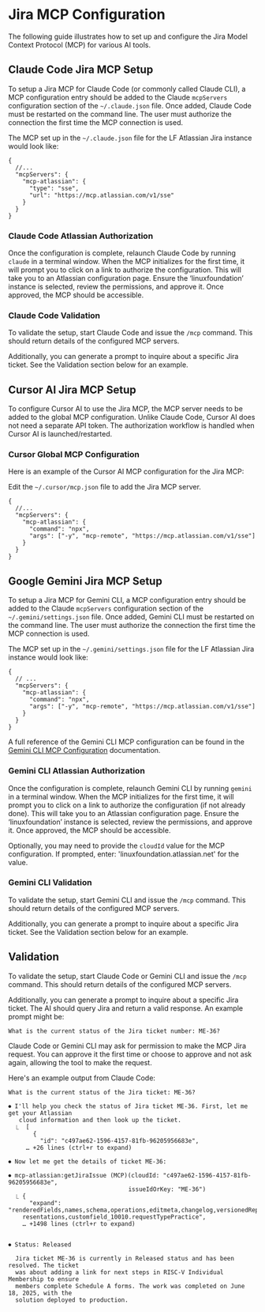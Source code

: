 # Jira MCP Configuration

The following guide illustrates how to set up and configure the Jira Model Context Protocol (MCP) for various AI tools.

## Claude Code Jira MCP Setup

To setup a Jira MCP for Claude Code (or commonly called Claude CLI), a MCP
configuration entry should be added to the Claude `mcpServers` configuration
section of the `~/.claude.json` file. Once added, Claude Code must be restarted
on the command line. The user must authorize the connection the first time the
MCP connection is used.

The MCP set up in the `~/.claude.json` file for the LF Atlassian Jira instance
would look like:

```jsonc
{
  //...
  "mcpServers": {
    "mcp-atlassian": {
      "type": "sse",
      "url": "https://mcp.atlassian.com/v1/sse"
    }
  }
}
```

### Claude Code Atlassian Authorization

Once the configuration is complete, relaunch Claude Code by running `claude` in
a terminal window. When the MCP initializes for the first time, it will prompt
you to click on a link to authorize the configuration. This will take you to an
Atlassian configuration page. Ensure the ‘linuxfoundation’ instance is selected,
review the permissions, and approve it. Once approved, the MCP should be
accessible.

### Claude Code Validation

To validate the setup, start Claude Code and issue the `/mcp` command. This
should return details of the configured MCP servers.

Additionally, you can generate a prompt to inquire about a specific Jira ticket.
See the Validation section below for an example.

## Cursor AI Jira MCP Setup

To configure Cursor AI to use the Jira MCP, the MCP server needs to be added to
the global MCP configuration. Unlike Claude Code, Cursor AI does not need a
separate API token. The authorization workflow is handled when Cursor AI is
launched/restarted.

### Cursor Global MCP Configuration

Here is an example of the Cursor AI MCP configuration for the Jira MCP:

Edit the `~/.cursor/mcp.json` file to add the Jira MCP server.

```jsonc
{
  //...
  "mcpServers": {
    "mcp-atlassian": {
      "command": "npx",
      "args": ["-y", "mcp-remote", "https://mcp.atlassian.com/v1/sse"]
    }
  }
}
```

## Google Gemini Jira MCP Setup

To setup a Jira MCP for Gemini CLI, a MCP configuration entry should be added to
the Claude `mcpServers` configuration section of the `~/.gemini/settings.json`
file. Once added, Gemini CLI must be restarted on the command line. The user
must authorize the connection the first time the MCP connection is used.

The MCP set up in the `~/.gemini/settings.json` file for the LF Atlassian Jira
instance would look like:

```jsonc
{
  // ...
  "mcpServers": {
    "mcp-atlassian": {
      "command": "npx",
      "args": ["-y", "mcp-remote", "https://mcp.atlassian.com/v1/sse"]
    }
  }
}
```

A full reference of the Gemini CLI MCP configuration can be found in the
[Gemini CLI MCP Configuration](https://github.com/google-gemini/gemini-cli/blob/main/docs/cli/configuration.md)
documentation.

### Gemini CLI Atlassian Authorization

Once the configuration is complete, relaunch Gemini CLI by running `gemini` in a
terminal window. When the MCP initializes for the first time, it will prompt you
to click on a link to authorize the configuration (if not already done). This
will take you to an Atlassian configuration page.  Ensure the ‘linuxfoundation’
instance is selected, review the permissions, and approve it.  Once approved,
the MCP should be accessible.

Optionally, you may need to provide the `cloudId` value for the MCP
configuration. If prompted, enter: 'linuxfoundation.atlassian.net' for the
value.

### Gemini CLI Validation

To validate the setup, start Gemini CLI and issue the `/mcp` command. This
should return details of the configured MCP servers.

Additionally, you can generate a prompt to inquire about a specific Jira ticket.
See the Validation section below for an example.

## Validation

To validate the setup, start Claude Code or Gemini CLI and issue the `/mcp`
command. This should return details of the configured MCP servers.

Additionally, you can generate a prompt to inquire about a specific Jira ticket.
The AI should query Jira and return a valid response. An example prompt might
be:

```text
What is the current status of the Jira ticket number: ME-36?
```

Claude Code or Gemini CLI may ask for permission to make the MCP Jira request.
You can approve it the first time or choose to approve and not ask again,
allowing the tool to make the request.

Here's an example output from Claude Code:

```code
What is the current status of the Jira ticket: ME-36?

⏺ I'll help you check the status of Jira ticket ME-36. First, let me get your Atlassian
   cloud information and then look up the ticket.
  ⎿  [
       {
         "id": "c497ae62-1596-4157-81fb-96205956683e",
     … +26 lines (ctrl+r to expand)

⏺ Now let me get the details of ticket ME-36:

⏺ mcp-atlassian:getJiraIssue (MCP)(cloudId: "c497ae62-1596-4157-81fb-96205956683e",
                                  issueIdOrKey: "ME-36")
  ⎿ {
      "expand": "renderedFields,names,schema,operations,editmeta,changelog,versionedRep
    resentations,customfield_10010.requestTypePractice",
    … +1498 lines (ctrl+r to expand)


⏺ Status: Released

  Jira ticket ME-36 is currently in Released status and has been resolved. The ticket
  was about adding a link for next steps in RISC-V Individual Membership to ensure
  members complete Schedule A forms. The work was completed on June 18, 2025, with the
  solution deployed to production.
```
